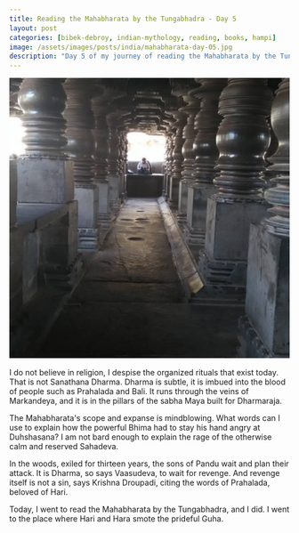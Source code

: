 ```yaml
---
title: Reading the Mahabharata by the Tungabhadra - Day 5
layout: post
categories: [bibek-debroy, indian-mythology, reading, books, hampi]
image: /assets/images/posts/india/mahabharata-day-05.jpg
description: "Day 5 of my journey of reading the Mahabharata by the Tungabhadra."
---
```


![Mahabharata Day 5](/assets/images/posts/india/mahabharata-day-05.jpg)

I do not believe in religion, I despise the organized rituals that exist today.
That is not Sanathana Dharma.  Dharma is subtle, it is imbued into the blood of
people such as Prahalada and Bali. It runs through the veins of Markandeya, and
it is in the pillars of the sabha Maya built for Dharmaraja.

The Mahabharata's scope and expanse is mindblowing. What words can I use to
explain how the powerful Bhima had to stay his hand angry at Duhshasana? I am
not bard enough to explain the rage of the otherwise calm and reserved
Sahadeva.

In the woods, exiled for thirteen years, the sons of Pandu wait and plan their
attack. It is Dharma, so says Vaasudeva, to wait for revenge. And revenge
itself is not a sin, says Krishna Droupadi, citing the words of Prahalada,
beloved of Hari.

Today, I went to read the Mahabharata by the Tungabhadra, and I did. I went to
the place where Hari and Hara smote the prideful Guha.
